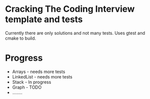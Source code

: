 # Cracking The Coding Interview template and tests
Currently there are only solutions and not many tests. Uses gtest and cmake to build.
# Progress
- Arrays - needs more tests
- LinkedList - needs more tests
- Stack - In progress
- Graph - TODO
- ........